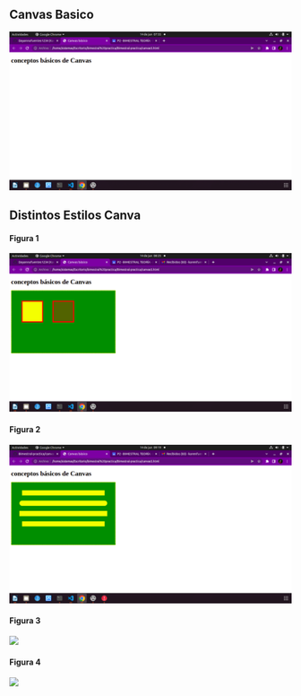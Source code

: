 

## Canvas Basico

![](img/img1.png)

## Distintos Estilos Canva

#### Figura 1

![](img/img2.png)

#### Figura 2
![](img/img3.png)
#### Figura 3
![](img/Captura%20de%20pantalla%20de%202022-06-14%2009-11-26.png)

#### Figura 4
![](img/Captura%20de%20pantalla%20de%202022-06-14%2009-18-40.png)